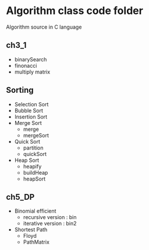 # Algorithm class code folder 

Algorithm source in C language

## ch3_1 

- binarySearch
- finonacci
- multiply matrix

## Sorting 

- Selection Sort
- Bubble Sort
- Insertion Sort
- Merge Sort
    - merge
    - mergeSort
- Quick Sort
    - partition
    - quickSort
- Heap Sort
    - heapify
    - buildHeap
    - heapSort

## ch5_DP

- Binomial efficient
    - recursive version : bin
    - iterative version : bin2
- Shortest Path
    - Floyd 
    - PathMatrix